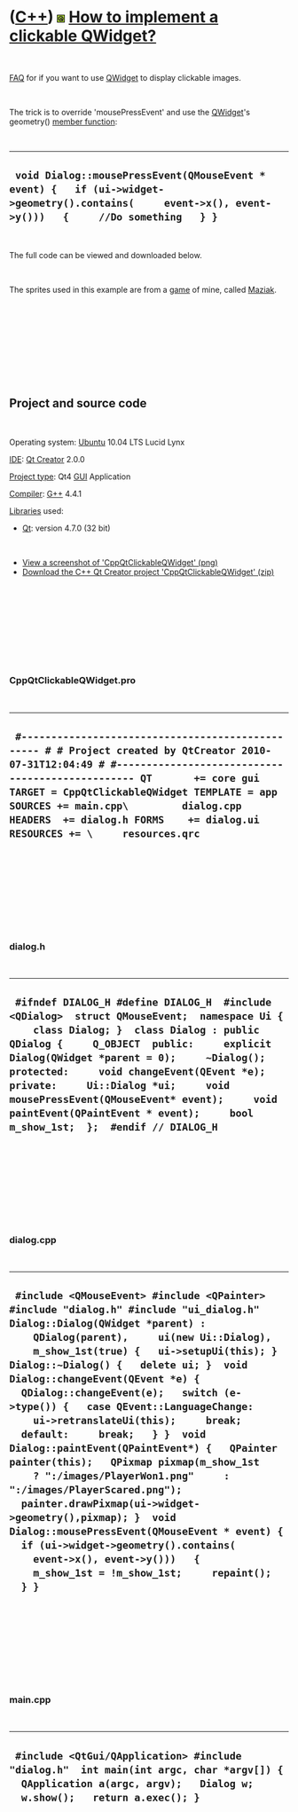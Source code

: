 



 

 

 

 

 

([C++](Cpp.md)) ![Qt](PicQt.png) [How to implement a clickable QWidget?](CppQtClickableQWidget.md)
====================================================================================================

 

[FAQ](CppQtFaq.md) for if you want to use [QWidget](CppQWidget.md) to
display clickable images.

 

The trick is to override 'mousePressEvent' and use the
[QWidget](CppQWidget.md)'s geometry() [member
function](CppMemberFunction.md):

 

  ---------------------------------------------------------------------------------------------------------------------------------------------------------
  ` void Dialog::mousePressEvent(QMouseEvent * event) {   if (ui->widget->geometry().contains(     event->x(), event->y()))   {     //Do something   } }`
  ---------------------------------------------------------------------------------------------------------------------------------------------------------

 

The full code can be viewed and downloaded below.

 

The sprites used in this example are from a [game](Games.md) of mine,
called [Maziak](GameMaziak.md).

 

 

 

 

 

Project and source code
-----------------------

 

Operating system: [Ubuntu](http://www.ubuntu.com) 10.04 LTS Lucid Lynx

[IDE](CppIde.md): [Qt Creator](CppQt.md) 2.0.0

[Project type](CppQtProjectType.md): Qt4 [GUI](CppGui.md) Application

[Compiler](CppCompiler.md): [G++](CppGpp.md) 4.4.1

[Libraries](CppLibrary.md) used:

-   [Qt](CppQt.md): version 4.7.0 (32 bit)

 

-   [View a screenshot of
    'CppQtClickableQWidget' (png)](CppQtClickableQWidget.png)
-   [Download the C++ Qt Creator project
    'CppQtClickableQWidget' (zip)](CppQtClickableQWidget.zip)

 

 

 

 

 

### CppQtClickableQWidget.pro

 

  --------------------------------------------------------------------------------------------------------------------------------------------------------------------------------------------------------------------------------------------------------------------------------------------------------------------------------------------------------
  ` #------------------------------------------------- # # Project created by QtCreator 2010-07-31T12:04:49 # #------------------------------------------------- QT       += core gui TARGET = CppQtClickableQWidget TEMPLATE = app SOURCES += main.cpp\         dialog.cpp HEADERS  += dialog.h FORMS    += dialog.ui RESOURCES += \     resources.qrc`
  --------------------------------------------------------------------------------------------------------------------------------------------------------------------------------------------------------------------------------------------------------------------------------------------------------------------------------------------------------

 

 

 

 

 

### dialog.h

 

  ---------------------------------------------------------------------------------------------------------------------------------------------------------------------------------------------------------------------------------------------------------------------------------------------------------------------------------------------------------------------------------------------------------------------------------------------------
  ` #ifndef DIALOG_H #define DIALOG_H  #include <QDialog>  struct QMouseEvent;  namespace Ui {     class Dialog; }  class Dialog : public QDialog {     Q_OBJECT  public:     explicit Dialog(QWidget *parent = 0);     ~Dialog();  protected:     void changeEvent(QEvent *e);  private:     Ui::Dialog *ui;     void mousePressEvent(QMouseEvent* event);     void paintEvent(QPaintEvent * event);     bool m_show_1st;  };  #endif // DIALOG_H`
  ---------------------------------------------------------------------------------------------------------------------------------------------------------------------------------------------------------------------------------------------------------------------------------------------------------------------------------------------------------------------------------------------------------------------------------------------------

 

 

 

 

 

### dialog.cpp

 

  -------------------------------------------------------------------------------------------------------------------------------------------------------------------------------------------------------------------------------------------------------------------------------------------------------------------------------------------------------------------------------------------------------------------------------------------------------------------------------------------------------------------------------------------------------------------------------------------------------------------------------------------------------------------------------------------------------------------------------------------------------------------------------------------------------------------------------------------------------------------
  ` #include <QMouseEvent> #include <QPainter>  #include "dialog.h" #include "ui_dialog.h"  Dialog::Dialog(QWidget *parent) :     QDialog(parent),     ui(new Ui::Dialog),     m_show_1st(true) {   ui->setupUi(this); }  Dialog::~Dialog() {   delete ui; }  void Dialog::changeEvent(QEvent *e) {   QDialog::changeEvent(e);   switch (e->type()) {   case QEvent::LanguageChange:     ui->retranslateUi(this);     break;   default:     break;   } }  void Dialog::paintEvent(QPaintEvent*) {   QPainter painter(this);   QPixmap pixmap(m_show_1st     ? ":/images/PlayerWon1.png"     : ":/images/PlayerScared.png");   painter.drawPixmap(ui->widget->geometry(),pixmap); }  void Dialog::mousePressEvent(QMouseEvent * event) {   if (ui->widget->geometry().contains(     event->x(), event->y()))   {     m_show_1st = !m_show_1st;     repaint();   } }`
  -------------------------------------------------------------------------------------------------------------------------------------------------------------------------------------------------------------------------------------------------------------------------------------------------------------------------------------------------------------------------------------------------------------------------------------------------------------------------------------------------------------------------------------------------------------------------------------------------------------------------------------------------------------------------------------------------------------------------------------------------------------------------------------------------------------------------------------------------------------------

 

 

 

 

 

### main.cpp

 

  ---------------------------------------------------------------------------------------------------------------------------------------------------------------------
  ` #include <QtGui/QApplication> #include "dialog.h"  int main(int argc, char *argv[]) {   QApplication a(argc, argv);   Dialog w;   w.show();   return a.exec(); }`
  ---------------------------------------------------------------------------------------------------------------------------------------------------------------------

 

 

 

 

 





 



